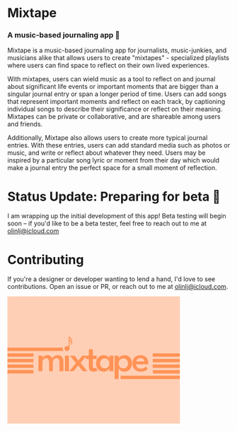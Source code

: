 # Mixtape
### A music-based journaling app 🎸

Mixtape is a music-based journaling app for journalists, music-junkies, and musicians alike that allows users to create "mixtapes" - specialized playlists where users can find space to reflect on their own lived experiences.

With mixtapes, users can wield music as a tool to reflect on and journal about significant life events or important moments that are bigger than a singular journal entry or span a longer period of time. Users can add songs that represent important moments and reflect on each track, by captioning individual songs to describe their significance or reflect on their meaning. Mixtapes can be private or collaborative, and are shareable among users and friends.

Additionally, Mixtape also allows users to create more typical journal entries. With these entries, users can add standard media such as photos or music, and write or reflect about whatever they need. Users may be inspired by a particular song lyric or moment from their day which would make a journal entry the perfect space for a small moment of reflection.

# Status Update: Preparing for beta 🚀

I am wrapping up the initial development of this app! Beta testing will begin soon – if you'd like to be a beta tester, feel free to reach out to me at olinlj@icloud.com

# Contributing

If you're a designer or developer wanting to lend a hand, I'd love to see contributions. Open an issue or PR, or reach out to me at olinlj@icloud.com.

![title image](splash.png)
